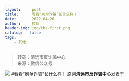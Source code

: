 ```yaml
---
layout:     post
title:      看看“刷单诈骗”长什么样！
date:       2022-04-26
author:     转载
header-img: img/the-first.png
catalog:   false
tags:
    - 其他
---
```


<blockquote><p>转载：清远市反诈骗中心<br>
来源：微信公众号</p></blockquote>

![]({{site.baseurl}}/postimg/3CxTSiafadc83BtvPXibXGsn3jXEJpNWpex0jias7AbV5Yfnh0LuKthvwXrq2UozicFg6pbzLBrwRPLYlH1PhictfUA.jpeg)
#看看“刷单诈骗”长什么样！
原创**清远市反诈骗中心**发表于
